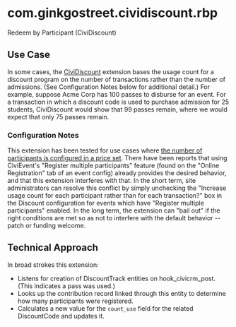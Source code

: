 # com.ginkgostreet.cividiscount.rbp
Redeem by Participant (CiviDiscount)

## Use Case
In some cases, the [CiviDiscount](https://github.com/dlobo/org.civicrm.module.cividiscount/) extension bases the usage
count for a discount program on the number of transactions rather than the number of admissions. (See Configuration
Notes below for additional detail.) For example, suppose Acme Corp has 100 passes to disburse for an event. For a
transaction in which a discount code is used to purchase admission for 25 students, CiviDiscount would show
that 99 passes remain, where we would expect that only 75 passes remain.

### Configuration Notes
This extension has been tested for use cases where [the number of participants is configured in a price
set](https://docs.civicrm.org/user/en/latest/events/complex-event-fees/#creating-a-new-price-field). There have
been reports that using CiviEvent's "Register multiple participants" feature (found on the "Online Registration" tab of an
event config) already provides the desired behavior, and that this extension interferes with that. In the short term, site
administrators can resolve this conflict by simply unchecking the "Increase usage count for each participant rather than
for each transaction?" box in the Discount configuration for events which have "Register multiple participants" enabled.
In the long term, the extension can "bail out" if the right conditions are met so as not to interfere with the default
behavior -- patch or funding welcome.

## Technical Approach
In broad strokes this extension:
* Listens for creation of DiscountTrack entities on hook_civicrm_post. (This indicates a pass was used.)
* Looks up the contribution record linked through this entity to determine how many participants were registered.
* Calculates a new value for the `count_use` field for the related DiscountCode and updates it.
